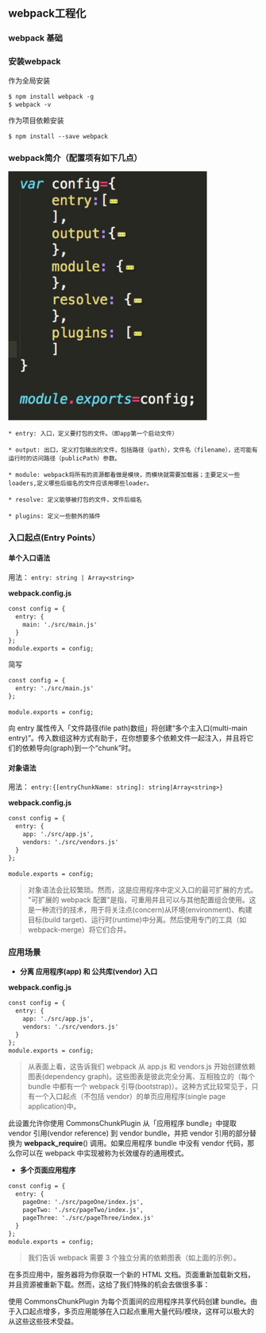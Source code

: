 ## webpack工程化   

### webpack 基础    

### 安装webpack     
 
 作为全局安装 

```
$ npm install webpack -g
$ webpack -v    
```
作为项目依赖安装 

```
$ npm install --save webpack      
```
### webpack简介（配置项有如下几点）

<img src="./images/config.jpeg" width="400" height="500" />

```
* entry: 入口，定义要打包的文件。（即app第一个启动文件）  

* output: 出口，定义打包输出的文件，包括路径（path），文件名（filename），还可能有运行时的访问路径（publicPath）参数。   

* module: webpack将所有的资源都看做是模块，而模块就需要加载器；主要定义一些loaders,定义哪些后缀名的文件应该用哪些loader。

* resolve: 定义能够被打包的文件，文件后缀名 

* plugins: 定义一些额外的插件     

``` 

### 入口起点(Entry Points）

#### 单个入口语法

用法： `entry: string | Array<string>`

**webpack.config.js**

```
const config = {
  entry: {
    main: './src/main.js'
  }
};
module.exports = config;
```

简写

```
const config = {
  entry: './src/main.js'
};

module.exports = config;
```

向 entry 属性传入「文件路径(file path)数组」将创建“多个主入口(multi-main entry)”。传入数组这种方式有助于，在你想要多个依赖文件一起注入，并且将它们的依赖导向(graph)到一个“chunk”时。


#### 对象语法

用法： `entry:{[entryChunkName: string]: string|Array<string>}`

**webpack.config.js**

```
const config = {
  entry: {
    app: './src/app.js',
    vendors: './src/vendors.js'
  }
};

module.exports = config;
```
> 对象语法会比较繁琐。然而，这是应用程序中定义入口的最可扩展的方式。            
"可扩展的 webpack 配置"是指，可重用并且可以与其他配置组合使用。这是一种流行的技术，用于将关注点(concern)从环境(environment)、构建目标(build target)、运行时(runtime)中分离。然后使用专门的工具（如 webpack-merge）将它们合并。

### 应用场景

* **分离 应用程序(app) 和 公共库(vendor) 入口**

**webpack.config.js**

```
const config = {
  entry: {
    app: './src/app.js',
    vendors: './src/vendors.js'
  }
};
module.exports = config;
```
> 从表面上看，这告诉我们 webpack 从 app.js 和 vendors.js 开始创建依赖图表(dependency graph)。这些图表是彼此完全分离、互相独立的（每个 bundle 中都有一个 webpack 引导(bootstrap)）。这种方式比较常见于，只有一个入口起点（不包括 vendor）的单页应用程序(single page application)中。

此设置允许你使用 CommonsChunkPlugin 从「应用程序 bundle」中提取 vendor 引用(vendor reference) 到 vendor bundle，并把 vendor 引用的部分替换为 __webpack_require__() 调用。如果应用程序 bundle 中没有 vendor 代码，那么你可以在 webpack 中实现被称为长效缓存的通用模式。

* **多个页面应用程序**

```
const config = {
  entry: {
    pageOne: './src/pageOne/index.js',
    pageTwo: './src/pageTwo/index.js',
    pageThree: './src/pageThree/index.js'
  }
};
module.exports = config;

```
> 我们告诉 webpack 需要 3 个独立分离的依赖图表（如上面的示例）。

在多页应用中，服务器将为你获取一个新的 HTML 文档。页面重新加载新文档，并且资源被重新下载。然而，这给了我们特殊的机会去做很多事：

使用 CommonsChunkPlugin 为每个页面间的应用程序共享代码创建 bundle。由于入口起点增多，多页应用能够在入口起点重用大量代码/模块，这样可以极大的从这些这些技术受益。





